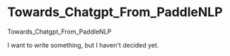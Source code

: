# Towards_Chatgpt_From_PaddleNLP
Towards_Chatgpt_From_PaddleNLP

I want to write something, but I haven't decided yet.
